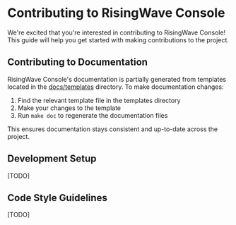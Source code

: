 # Contributing to RisingWave Console

We're excited that you're interested in contributing to RisingWave Console! This guide will help you get started with making contributions to the project.

## Contributing to Documentation

RisingWave Console's documentation is partially generated from templates located in the [docs/templates](docs/templates) directory. To make documentation changes:

1. Find the relevant template file in the templates directory
2. Make your changes to the template
3. Run `make doc` to regenerate the documentation files

This ensures documentation stays consistent and up-to-date across the project.

## Development Setup

[TODO]

## Code Style Guidelines

[TODO]
